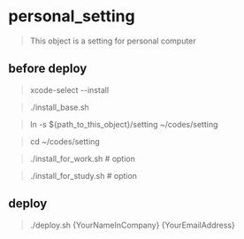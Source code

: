 # personal_setting

> This object is a setting for personal computer

## before deploy

> xcode-select --install

> ./install_base.sh

> ln -s ${path_to_this_object}/setting ~/codes/setting

> cd ~/codes/setting

> ./install_for_work.sh  # option

> ./install_for_study.sh  # option

## deploy

> ./deploy.sh {YourNameInCompany} {YourEmailAddress}
